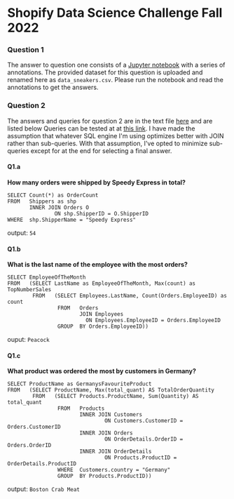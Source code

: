 # Shopify Data Science Challenge Fall 2022

### Question 1
The answer to question one consists of a [Jupyter notebook](question1.ipynb) with a series of annotations. The provided dataset for this question is uploaded and renamed here as `data_sneakers.csv`. Please run the notebook and read the annotations to get the answers.

### Question 2
The answers and queries for question 2 are in the text file [here](question2.txt) and are listed below Queries can be tested at at [this link](https://www.w3schools.com/SQL/TRYSQL.ASP?FILENAME=TRYSQL_SELECT_ALL). I have made the assumption that whatever SQL engine I'm using optimizes better with JOIN rather than sub-queries. With that assumption, I've opted to minimize sub-queries except for at the end for selecting a final answer.

#### Q1.a
**How many orders were shipped by Speedy Express in total?**
```MySQL
SELECT Count(*) as OrderCount
FROM   Shippers as shp
       INNER JOIN Orders O
               ON shp.ShipperID = O.ShipperID
WHERE  shp.ShipperName = "Speedy Express"
```
output: `54`

#### Q1.b
**What is the last name of the employee with the most orders?**
```MySQL
SELECT EmployeeOfTheMonth
FROM   (SELECT LastName as EmployeeOfTheMonth, Max(count) as TopNumberSales
        FROM   (SELECT Employees.LastName, Count(Orders.EmployeeID) as count
                FROM   Orders
                       JOIN Employees
                         ON Employees.EmployeeID = Orders.EmployeeID
                GROUP  BY Orders.EmployeeID))  
```
ouput: `Peacock`

#### Q1.c
**What product was ordered the most by customers in Germany?**
```MySQL
SELECT ProductName as GermanysFavouriteProduct
FROM   (SELECT ProductName, Max(total_quant) AS TotalOrderQuantity
        FROM   (SELECT Products.ProductName, Sum(Quantity) AS total_quant
                FROM   Products
                       INNER JOIN Customers
                               ON Customers.CustomerID = Orders.CustomerID
                       INNER JOIN Orders
                               ON OrderDetails.OrderID = Orders.OrderID
                       INNER JOIN OrderDetails
                               ON Products.ProductID = OrderDetails.ProductID
                WHERE  Customers.country = "Germany"
                GROUP  BY Products.ProductID)) 
```
output: `Boston Crab Meat`

